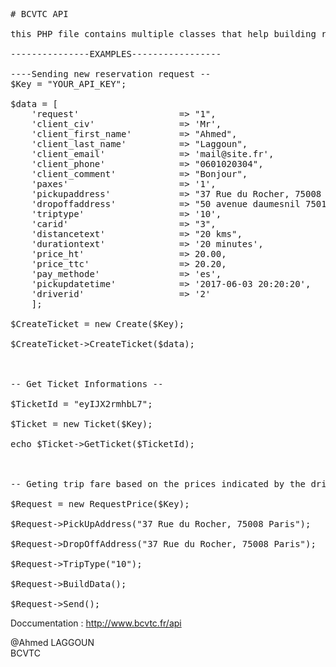 <pre>
# BCVTC API

this PHP file contains multiple classes that help building requests and posting them to the BCVTC API.

---------------EXAMPLES-----------------

----Sending new reservation request --
$Key = "YOUR_API_KEY";

$data = [
    'request'                   => "1",			
    'client_civ'                => 'Mr',
    'client_first_name'         => "Ahmed",			
    'client_last_name'          => "Laggoun",			
    'client_email'              => 'mail@site.fr',
    'client_phone'              => "0601020304",			
    'client_comment'            => "Bonjour",			
    'paxes'                     => '1',
    'pickupaddress'             => "37 Rue du Rocher, 75008 Paris",			
    'dropoffaddress'            => "50 avenue daumesnil 75012 paris",			
    'triptype'                  => '10',
    'carid'                     => "3",			
    'distancetext'              => "20 kms",			
    'durationtext'              => '20 minutes',
    'price_ht'                  => 20.00,			
    'price_ttc'                 => 20.20,			
    'pay_methode'               => 'es',
    'pickupdatetime'            => '2017-06-03 20:20:20',
    'driverid'                  => '2'
    ];

$CreateTicket = new Create($Key);

$CreateTicket->CreateTicket($data);
        


-- Get Ticket Informations --

$TicketId = "eyIJX2rmhbL7";

$Ticket = new Ticket($Key);

echo $Ticket->GetTicket($TicketId);



-- Geting trip fare based on the prices indicated by the driver --

$Request = new RequestPrice($Key);

$Request->PickUpAddress("37 Rue du Rocher, 75008 Paris");

$Request->DropOffAddress("37 Rue du Rocher, 75008 Paris");

$Request->TripType("10");

$Request->BuildData();

$Request->Send();
</pre>


Doccumentation :
http://www.bcvtc.fr/api

@Ahmed LAGGOUN<br>
BCVTC

